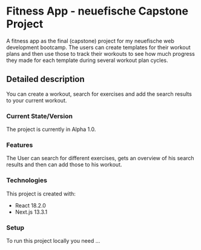 # Fitness App - neuefische Capstone Project

A fitness app as the final (capstone) project for my neuefische web development bootcamp. The users can create templates for their workout plans and then use those to track their workouts to see how much progress they made for each template during several workout plan cycles.

## Detailed description

You can create a workout, search for exercises and add the search results to your current workout.

### Current State/Version

The project is currently in Alpha 1.0.

### Features

The User can search for different exercises, gets an overview of his search results and then can add those to his workout.

### Technologies

This project is created with:

- React 18.2.0
- Next.js 13.3.1

### Setup

To run this project locally you need ...
